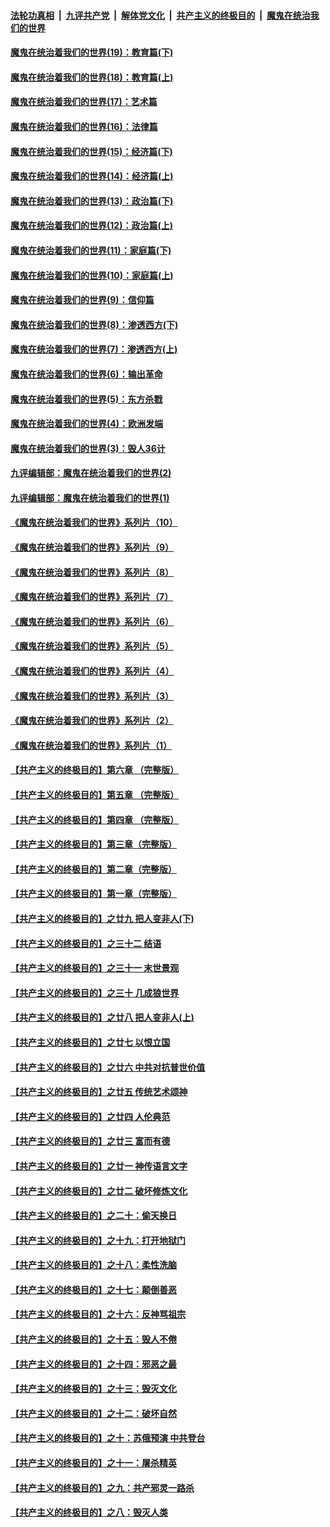 

####  [法轮功真相](../../../../basic/blob/master/README.md?t=11080402) &nbsp;|&nbsp; [九评共产党](../../../../9ping.md/blob/master/README.md?t=11080402) &nbsp;|&nbsp; [解体党文化](../../../../jtdwh.md/blob/master/README.md?t=11080402)  &nbsp;|&nbsp; [共产主义的终极目的](../../../../gczydzjmd.md/blob/master/README.md?t=11080402) &nbsp;|&nbsp; [魔鬼在统治我们的世界](../../../../mgztzwmdsj.md/blob/master/README.md?t=11080402) 

#### [魔鬼在统治着我们的世界(19)：教育篇(下)](../pages/nsc422/n10564808.md?t=11080402) 

#### [魔鬼在统治着我们的世界(18)：教育篇(上)](../pages/nsc422/n10526970.md?t=11080402) 

#### [魔鬼在统治着我们的世界(17)：艺术篇](../pages/nsc422/n10499093.md?t=11080402) 

#### [魔鬼在统治着我们的世界(16)：法律篇](../pages/nsc422/n10485969.md?t=11080402) 

#### [魔鬼在统治着我们的世界(15)：经济篇(下)](../pages/nsc422/n10469975.md?t=11080402) 

#### [魔鬼在统治着我们的世界(14)：经济篇(上)](../pages/nsc422/n10457370.md?t=11080402) 

#### [魔鬼在统治着我们的世界(13)：政治篇(下)](../pages/nsc422/n10448270.md?t=11080402) 

#### [魔鬼在统治着我们的世界(12)：政治篇(上)](../pages/nsc422/n10444576.md?t=11080402) 

#### [魔鬼在统治着我们的世界(11)：家庭篇(下)](../pages/nsc422/n10440961.md?t=11080402) 

#### [魔鬼在统治着我们的世界(10)：家庭篇(上)](../pages/nsc422/n10435448.md?t=11080402) 

#### [魔鬼在统治着我们的世界(9)：信仰篇](../pages/nsc422/n10432159.md?t=11080402) 

#### [魔鬼在统治着我们的世界(8)：渗透西方(下)](../pages/nsc422/n10429603.md?t=11080402) 

#### [魔鬼在统治着我们的世界(7)：渗透西方(上)](../pages/nsc422/n10426013.md?t=11080402) 

#### [魔鬼在统治着我们的世界(6)：输出革命](../pages/nsc422/n10421536.md?t=11080402) 

#### [魔鬼在统治着我们的世界(5)：东方杀戮](../pages/nsc422/n10417707.md?t=11080402) 

#### [魔鬼在统治着我们的世界(4)：欧洲发端](../pages/nsc422/n10414890.md?t=11080402) 

#### [魔鬼在统治着我们的世界(3)：毁人36计](../pages/nsc422/n10411583.md?t=11080402) 

#### [九评编辑部：魔鬼在统治着我们的世界(2)](../pages/nsc422/n10410036.md?t=11080402) 

#### [九评编辑部：魔鬼在统治着我们的世界(1)](../pages/nsc422/n10406825.md?t=11080402) 

#### [《魔鬼在统治着我们的世界》系列片（10）](../pages/nsc422/n12292670.md?t=11080402) 

#### [《魔鬼在统治着我们的世界》系列片（9）](../pages/nsc422/n12290859.md?t=11080402) 

#### [《魔鬼在统治着我们的世界》系列片（8）](../pages/nsc422/n12287445.md?t=11080402) 

#### [《魔鬼在统治着我们的世界》系列片（7）](../pages/nsc422/n12283425.md?t=11080402) 

#### [《魔鬼在统治着我们的世界》系列片（6）](../pages/nsc422/n12282314.md?t=11080402) 

#### [《魔鬼在统治着我们的世界》系列片（5）](../pages/nsc422/n12281419.md?t=11080402) 

#### [《魔鬼在统治着我们的世界》系列片（4）](../pages/nsc422/n12274024.md?t=11080402) 

#### [《魔鬼在统治着我们的世界》系列片（3）](../pages/nsc422/n12271322.md?t=11080402) 

#### [《魔鬼在统治着我们的世界》系列片（2）](../pages/nsc422/n12269049.md?t=11080402) 

#### [《魔鬼在统治着我们的世界》系列片（1）](../pages/nsc422/n12267575.md?t=11080402) 

#### [【共产主义的终极目的】第六章 （完整版）](../pages/nsc422/n11428913.md?t=11080402) 

#### [【共产主义的终极目的】第五章 （完整版）](../pages/nsc422/n11428912.md?t=11080402) 

#### [【共产主义的终极目的】第四章 （完整版）](../pages/nsc422/n11428907.md?t=11080402) 

#### [【共产主义的终极目的】第三章（完整版）](../pages/nsc422/n11428848.md?t=11080402) 

#### [【共产主义的终极目的】第二章（完整版）](../pages/nsc422/n11428831.md?t=11080402) 

#### [【共产主义的终极目的】第一章（完整版）](../pages/nsc422/n11417651.md?t=11080402) 

#### [【共产主义的终极目的】之廿九 把人变非人(下)](../pages/nsc422/n11344140.md?t=11080402) 

#### [【共产主义的终极目的】之三十二 结语](../pages/nsc422/n11360535.md?t=11080402) 

#### [【共产主义的终极目的】之三十一 末世景观](../pages/nsc422/n11351129.md?t=11080402) 

#### [【共产主义的终极目的】之三十 几成狼世界](../pages/nsc422/n11348280.md?t=11080402) 

#### [【共产主义的终极目的】之廿八 把人变非人(上)](../pages/nsc422/n11340492.md?t=11080402) 

#### [【共产主义的终极目的】之廿七 以恨立国](../pages/nsc422/n11336944.md?t=11080402) 

#### [【共产主义的终极目的】之廿六 中共对抗普世价值](../pages/nsc422/n11324785.md?t=11080402) 

#### [【共产主义的终极目的】之廿五 传统艺术颂神](../pages/nsc422/n11296396.md?t=11080402) 

#### [【共产主义的终极目的】之廿四 人伦典范](../pages/nsc422/n11296397.md?t=11080402) 

#### [【共产主义的终极目的】之廿三 富而有德](../pages/nsc422/n11283598.md?t=11080402) 

#### [【共产主义的终极目的】之廿一 神传语言文字](../pages/nsc422/n11263265.md?t=11080402) 

#### [【共产主义的终极目的】之廿二 破坏修炼文化](../pages/nsc422/n11245728.md?t=11080402) 

#### [【共产主义的终极目的】之二十：偷天换日](../pages/nsc422/n11238846.md?t=11080402) 

#### [【共产主义的终极目的】之十九：打开地狱门](../pages/nsc422/n11206376.md?t=11080402) 

#### [【共产主义的终极目的】之十八：柔性洗脑](../pages/nsc422/n11199994.md?t=11080402) 

#### [【共产主义的终极目的】之十七：颠倒善恶](../pages/nsc422/n11179782.md?t=11080402) 

#### [【共产主义的终极目的】之十六：反神骂祖宗](../pages/nsc422/n11166798.md?t=11080402) 

#### [【共产主义的终极目的】之十五：毁人不倦](../pages/nsc422/n11166792.md?t=11080402) 

#### [【共产主义的终极目的】之十四：邪恶之最](../pages/nsc422/n11150249.md?t=11080402) 

#### [【共产主义的终极目的】之十三：毁灭文化](../pages/nsc422/n11135227.md?t=11080402) 

#### [【共产主义的终极目的】之十二：破坏自然](../pages/nsc422/n11135214.md?t=11080402) 

#### [【共产主义的终极目的】之十：苏俄预演 中共登台](../pages/nsc422/n11118424.md?t=11080402) 

#### [【共产主义的终极目的】之十一：屠杀精英](../pages/nsc422/n11118442.md?t=11080402) 

#### [【共产主义的终极目的】之九：共产邪灵一路杀](../pages/nsc422/n11114139.md?t=11080402) 

#### [【共产主义的终极目的】之八：毁灭人类](../pages/nsc422/n11108503.md?t=11080402) 

